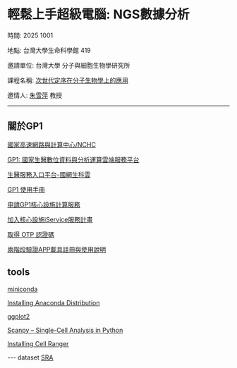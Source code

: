 # 輕鬆上手超級電腦: NGS數據分析

時間: 2025 1001

地點: 台灣大學生命科學館 419

邀請單位: 台灣大學 分子與細胞生物學研究所

課程名稱: [次世代定序在分子生物學上的應用](https://nol.ntu.edu.tw/nol/coursesearch/print_table.php?course_id=B43%20U1530&class=&dpt_code=B480&ser_no=17638&semester=114-1) 

邀情人: [朱雪萍](https://ntuclsimcb.ntu.edu.tw/cp_n_174437.html) 教授

---
## 關於GP1


[國家高速網路與計算中心/NCHC](https://www.nchc.org.tw/)

[GP1: 國家生醫數位資料與分析運算雲端服務平台](https://ncfb.nycu.edu.tw/gp1.html)

[生醫服務入口平台-國網生科雲](https://lions.nchc.org.tw/)

[GP1 使用手冊](https://man.twcc.ai/cV1vwW9GRTql6ODnTREPhw)

[申請GP1核心設施計算服務](https://lions.nchc.org.tw/ngsApplyDoc.jsp)

[加入核心設施iService服務計畫](https://man.twcc.ai/@nchcbio/SJg8LWQEC)

[取得 OTP 認證碼](https://man.twcc.ai/@TWCC-III-manual/SJwbCxzqO#%E5%8F%96%E5%BE%97-OTP-%E8%AA%8D%E8%AD%89%E7%A2%BC)

[兩階段驗證APP載具註冊與使用說明](https://iservice.nchc.org.tw/nchc_service/nchc_service_qa_single.php?qa_code=774)

## tools

[miniconda](https://www.anaconda.com/docs/getting-started/miniconda/main)

[Installing Anaconda Distribution](https://www.anaconda.com/docs/getting-started/anaconda/install#macos-linux-installation)

[ggplot2](https://ggplot2.tidyverse.org/)

[Scanpy – Single-Cell Analysis in Python](https://scanpy.readthedocs.io/en/stable/)

[Installing Cell Ranger](https://www.10xgenomics.com/support/software/cell-ranger/latest/tutorials/cr-tutorial-in)

--- dataset
[SRA](https://www.ncbi.nlm.nih.gov/Traces/study/?acc=SRP566189&o=acc_s%3Aa)



